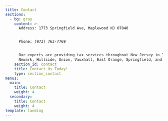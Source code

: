 ```yaml
---
title: Contact
sections:
  - bg: gray
    content: >-
      Address: 1773 Springfield Ave, Maplewood NJ 07040


      Phone: (973) 763-7769


      Our experts are providing tax services throughout New Jersey in Irvington,
      Newark, Hillside, Union, Vauxhall, East Orange, Springfield, and Summit.
    section_id: contact
    title: Contact Us Today!
    type: section_contact
menus:
  main:
    title: Contact
    weight: 4
  secondary:
    title: Contact
    weight: 4
template: landing
---
```


